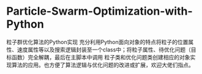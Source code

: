 # Particle-Swarm-Optimization-with-Python
粒子群优化算法的Python实现
充分利用Python面向对象的特点将粒子的位置属性、速度属性等以及搜索逻辑封装至一个class中；将粒子属性、待优化问题（目标函数）完全解耦，最后在主脚本中调用
粒子类和优化问题类创建相应的对象实现算法的应用。也方便了算法逻辑与优化问题的改进或扩展，欢迎大佬们指点。

